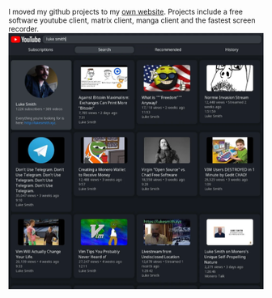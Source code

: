 I moved my github projects to my [own website](https://git.dec05eba.com). Projects include a free software youtube client, matrix client, manga client and the fastest screen recorder.
![Preview of QuickMedia](youtube.webp)
